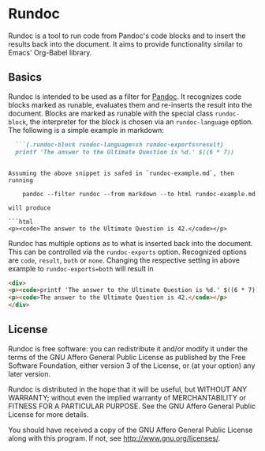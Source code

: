 # Rundoc

Rundoc is a tool to run code from Pandoc's code blocks and to insert the
results back into the document.  It aims to provide functionality similar to
Emacs' Org-Babel library.

## Basics

Rundoc is intended to be used as a filter for
[Pandoc](http://johnmacfarlane.net/pandoc).  It recognizes code blocks marked
as runable, evaluates them and re-inserts the result into the document.
Blocks are marked as runable with the special class `rundoc-block`, the
interpreter for the block is chosen via an `rundoc-language` option.  The
following is a simple example in markdown:

```markdown
  ```{.rundoc-block rundoc-language=sh rundoc-exports=result}
  printf 'The answer to the Ultimate Question is %d.' $((6 * 7))
  ```
```

Assuming the above snippet is safed in `rundoc-example.md`, then running

    pandoc --filter rundoc --from markdown --to html rundoc-example.md

will produce

```html
<p><code>The answer to the Ultimate Question is 42.</code></p>
```

Rundoc has multiple options as to what is inserted back into the document.
This can be controlled via the `rundoc-exports` option.  Recognized options
are `code`, `result`, `both` or `none`.  Changing the respective setting in
above example to `rundoc-exports=both` will result in

```html
<div>
<p><code>printf 'The answer to the Ultimate Question is %d.' $((6 * 7))</code></p>
<p><code>The answer to the Ultimate Question is 42.</code></p>
</div>
```


## License

Rundoc is free software: you can redistribute it and/or modify it under the
terms of the GNU Affero General Public License as published by the Free
Software Foundation, either version 3 of the License, or (at your option) any
later version.


Rundoc is distributed in the hope that it will be useful, but WITHOUT ANY
WARRANTY; without even the implied warranty of MERCHANTABILITY or FITNESS FOR
A PARTICULAR PURPOSE.  See the GNU Affero General Public License for more
details.

You should have received a copy of the GNU Affero General Public License
along with this program.  If not, see <http://www.gnu.org/licenses/>.
